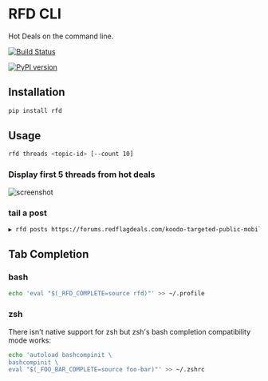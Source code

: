 # RFD CLI

Hot Deals on the command line.

[![Build Status](https://travis-ci.org/davegallant/rfd_cli.svg?branch=master)](https://travis-ci.org/davegallant/rfd_cli)

[![PyPI version](https://badge.fury.io/py/rfd.svg)](https://badge.fury.io/py/rfd)

## Installation

```bash
pip install rfd
```

## Usage

```bash
rfd threads <topic-id> [--count 10]
```

### Display first 5 threads from hot deals

![screenshot](https://user-images.githubusercontent.com/4519234/37319853-3a03fb9c-2647-11e8-806e-17156541cf43.png)

### tail a post

```bash
▶ rfd posts https://forums.redflagdeals.com/koodo-targeted-public-mobile-12-120-koodo-6gb-40-no-referrals-2176935/ --tail 4
```

## Tab Completion

### bash

```bash
echo 'eval "$(_RFD_COMPLETE=source rfd)"' >> ~/.profile
```

### zsh

There isn't native support for zsh but zsh's bash completion compatibility mode works:

```zsh
echo 'autoload bashcompinit \
bashcompinit \
eval "$(_FOO_BAR_COMPLETE=source foo-bar)"' >> ~/.zshrc
```
